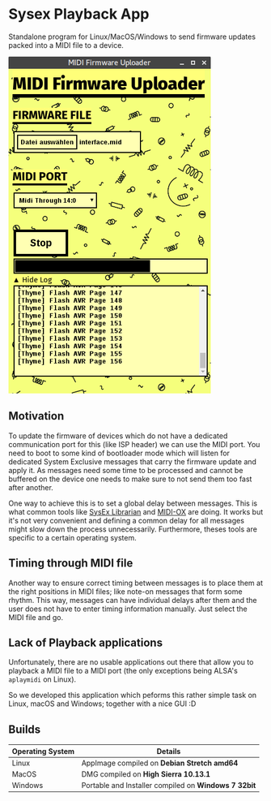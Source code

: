 # Sysex Playback App

Standalone program for Linux/MacOS/Windows to send firmware updates packed into a MIDI file to a device.

![Screenshot](./screenshot.png)

## Motivation

To update the firmware of devices which do not have a dedicated communication port for this (like ISP header) we can use the MIDI port.
You need to boot to some kind of bootloader mode which will listen for dedicated System Exclusive messages that carry the firmware update and apply it.
As messages need some time to be processed and cannot be buffered on the device one needs to make sure to not send them too fast after another.

One way to achieve this is to set a global delay between messages. This is what common tools like [SysEx Librarian](https://www.snoize.com/SysExLibrarian/) and [MIDI-OX](http://www.midiox.com/) are doing. It works but it's not very convenient and defining a common delay for all messages might slow down the process unnecessarily. Furthermore, theses tools are specific to a certain operating system.

## Timing through MIDI file

Another way to ensure correct timing between messages is to place them at the right positions in MIDI files; like note-on messages that form some rhythm. This way, messages can have individual delays after them and the user does not have to enter timing information manually. Just select the MIDI file and go.

## Lack of Playback applications

Unfortunately, there are no usable applications out there that allow you to playback a MIDI file to a MIDI port (the only exceptions being ALSA's `aplaymidi` on Linux).

So we developed this application which peforms this rather simple task on Linux, macOS and Windows; together with a nice GUI :D

## Builds

| Operating System | Details |
| ----| --------|
| Linux | AppImage compiled on **Debian Stretch amd64** |
| MacOS | DMG compiled on **High Sierra 10.13.1** |
| Windows | Portable and Installer compiled on **Windows 7 32bit** |
